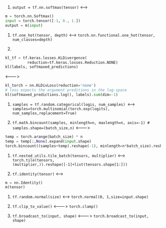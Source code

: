 1. `output = tf.nn.softmax(tensor)`
<--> 
```python
m = torch.nn.Softmax()
input = torch.tensor([-1, 0., 1.])
output = m(input)
```

1. `tf.one_hot(tensor, depth)` <--> `torch.nn.functional.one_hot(tensor, num_classes=depth)`

1. 
```python
kl_tf = tf.keras.losses.KLDivergence(
          reduction=tf.keras.losses.Reduction.NONE)
kl(labels, softmaxed_predictions)
```
<--->
```python
kl_torch = nn.KLDivLoss(reduction='none')
# loss expects the argument preditions in the log-space
kl(softmaxed_predictions.log(), labels).sum(dim=-1)
```

1. `samples = tf.random.categorical(logis, num_samples) `<--> 
`samples=torch.multinomial(torch.exp(logits), num_samples,replacement=True)`

1. `tf.math.bincount(samples, minlength=n, maxlength=n, axis=-1) # samples.shape=(batch_size,n)`
<---> 
```python
temp = torch.arange(batch_size) * n
temp = temp[:,None].expand(input.shape)
torch.bincount((samples+temp).reshape(-1), minlength=n*batch_size).reshape([batch_size,n])
```

1. `tf.nested_utils.tile_batch(tensors, multiplier)`
<-->
`torch.tile(tensors, (multiplier,)).reshape([-1]+list(tensors.shape[1:]))`

1. `tf.identity(tensor)`
<-->
```python
m = nn.Identity()
m(tensor)
```

1. `tf.random.normal(size)`
<--> `torch.normal(0, 1,size=input.shape)`

1. `tf.clip_to_value()` <---> `torch.clamp()`

1. `tf.broadcast_to(input, shape)` <---> `torch.broadcast_to(input, shape)`


